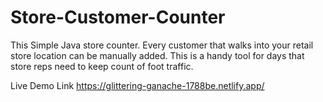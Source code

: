 # Store-Customer-Counter

This Simple Java store counter. Every customer that walks into your retail store location can be manually added.  This is a handy tool for days that store reps need to keep count of foot traffic.

Live Demo Link https://glittering-ganache-1788be.netlify.app/ 
